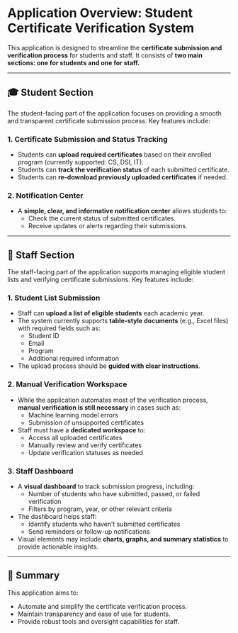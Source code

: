 # Application Overview: Student Certificate Verification System

This application is designed to streamline the **certificate submission and verification process** for students and staff. It consists of **two main sections: one for students and one for staff.**

---

## 🎓 Student Section

The student-facing part of the application focuses on providing a smooth and transparent certificate submission process. Key features include:

### 1. Certificate Submission and Status Tracking
- Students can **upload required certificates** based on their enrolled program (currently supported: CS, DSI, IT).
- Students can **track the verification status** of each submitted certificate.
- Students can **re-download previously uploaded certificates** if needed.

### 2. Notification Center
- A **simple, clear, and informative notification center** allows students to:
  - Check the current status of submitted certificates.
  - Receive updates or alerts regarding their submissions.

---

## 🏢 Staff Section

The staff-facing part of the application supports managing eligible student lists and verifying certificate submissions. Key features include:

### 1. Student List Submission
- Staff can **upload a list of eligible students** each academic year.
- The system currently supports **table-style documents** (e.g., Excel files) with required fields such as:
  - Student ID
  - Email
  - Program
  - Additional required information
- The upload process should be **guided with clear instructions**.

### 2. Manual Verification Workspace
- While the application automates most of the verification process, **manual verification is still necessary** in cases such as:
  - Machine learning model errors
  - Submission of unsupported certificates
- Staff must have a **dedicated workspace** to:
  - Access all uploaded certificates
  - Manually review and verify certificates
  - Update verification statuses as needed

### 3. Staff Dashboard
- A **visual dashboard** to track submission progress, including:
  - Number of students who have submitted, passed, or failed verification
  - Filters by program, year, or other relevant criteria
- The dashboard helps staff:
  - Identify students who haven’t submitted certificates
  - Send reminders or follow-up notifications
- Visual elements may include **charts, graphs, and summary statistics** to provide actionable insights.

---

## 📌 Summary

This application aims to:
- Automate and simplify the certificate verification process.
- Maintain transparency and ease of use for students.
- Provide robust tools and oversight capabilities for staff.
